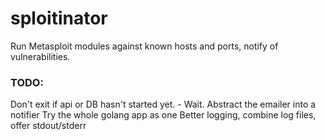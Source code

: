 # sploitinator
Run Metasploit modules against known hosts and ports, notify of vulnerabilities.

### TODO:
Don't exit if api or DB hasn't started yet. - Wait.
Abstract the emailer into a notifier
Try the whole golang app as one
Better logging, combine log files, offer stdout/stderr
